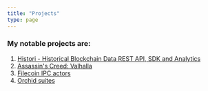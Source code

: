 ```yaml
---
title: "Projects"
type: page
---
```



### My notable projects  are:
1. [Histori - Historical Blockchain Data REST API, SDK and Analytics](/projects/histori)
2. [Assassin's Creed: Valhalla](/projects/valhalla)
3. [Filecoin IPC actors](/projects/ipc_actors)
4. [Orchid suites](/projects/orchid-suites)
<!-- 4. [Astra Protocol](/projects/astra)
1. [Polkadot Conformance Tests](/projects/polkadot) -->
